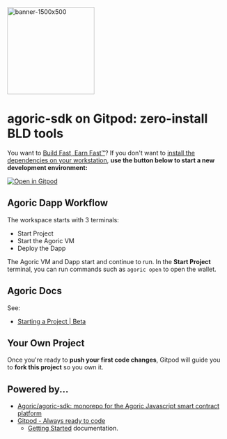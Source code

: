 <img src="https://user-images.githubusercontent.com/273868/115044279-34983d80-9e8a-11eb-81dc-474764b0ed5b.png" alt="banner-1500x500" height="200" />

# agoric-sdk on Gitpod: zero-install BLD tools

You want to [Build Fast, Earn Fast&trade;](https://agoric.com/develop/)? If you don't want to [install the dependencies on your workstation](https://agoric.com/documentation/getting-started/before-using-agoric.html), **use the button below to start a new development environment:**

[![Open in Gitpod](https://gitpod.io/button/open-in-gitpod.svg)](https://gitpod.io/#https://github.com/dckc/agoric-gitpod-nix)

## Agoric Dapp Workflow

The workspace starts with 3 terminals:

 - Start Project
 - Start the Agoric VM
 - Deploy the Dapp

The Agoric VM and Dapp start and continue to run. In the **Start
Project** terminal, you can run commands such as `agoric open` to open
the wallet.

## Agoric Docs

See:

 - [Starting a Project \| Beta](https://agoric.com/documentation/getting-started/start-a-project.html)


## Your Own Project

Once you're ready to **push your first code changes**, Gitpod will guide you to **fork this project** so you own it.

## Powered by...

 - [Agoric/agoric\-sdk: monorepo for the Agoric Javascript smart contract platform](https://github.com/Agoric/agoric-sdk)
 - [Gitpod \- Always ready to code](https://www.gitpod.io/)
   - [Getting Started](https://www.gitpod.io/docs/getting-started) documentation.
